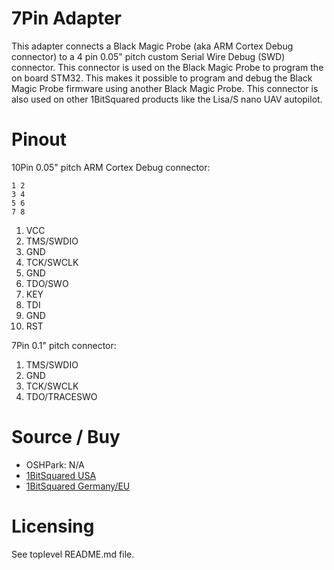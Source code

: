 7Pin Adapter
============

This adapter connects a Black Magic Probe (aka ARM Cortex Debug connector) to a
4 pin 0.05" pitch custom Serial Wire Debug (SWD) connector. This connector is
used on the Black Magic Probe to program the on board STM32. This makes it
possible to program and debug the Black Magic Probe firmware using another
Black Magic Probe. This connector is also used on other 1BitSquared products
like the Lisa/S nano UAV autopilot.

Pinout
======

10Pin 0.05" pitch ARM Cortex Debug connector:

```
1 2
3 4
5 6
7 8
```

 1. VCC
 2. TMS/SWDIO
 3. GND
 4. TCK/SWCLK
 5. GND
 6. TDO/SWO
 7. KEY
 8. TDI
 9. GND
10. RST

7Pin 0.1" pitch connector:

 1. TMS/SWDIO
 2. GND
 3. TCK/SWCLK
 4. TDO/TRACESWO

Source / Buy
============

 * OSHPark: N/A
 * [1BitSquared USA](https://1bitsquared.com/products/jtag-swd-adapter)
 * [1BitSquared Germany/EU](https://1bitsquared.de/products/jtag-swd-adapter)

Licensing
=========

See toplevel README.md file.
